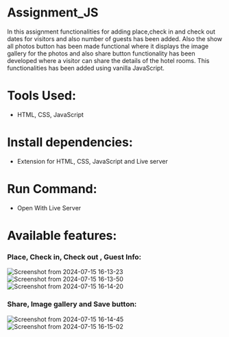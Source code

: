 # Assignment_JS
In this assignment functionalities for adding place,check in and check out dates for visitors and also number of guests has been added. Also the show all photos button has been made functional where it displays the image gallery for the photos and also share button functionality has been developed where a visitor can share the details of the hotel rooms. This functionalities has been added using vanilla JavaScript.

# Tools Used:
- HTML, CSS, JavaScript

# Install dependencies:
- Extension for HTML, CSS, JavaScript and Live server

# Run Command:
- Open With Live Server

# Available features:
### Place, Check in, Check out , Guest Info:
![Screenshot from 2024-07-15 16-13-23](https://github.com/user-attachments/assets/b549376f-b989-408c-9c0e-4a1907040058)
![Screenshot from 2024-07-15 16-13-50](https://github.com/user-attachments/assets/0003209e-4714-4708-877b-5ee0acfa577d)
![Screenshot from 2024-07-15 16-14-20](https://github.com/user-attachments/assets/14cb381e-4824-466e-b4a9-901d8528c3ca)

### Share, Image gallery and Save button:
![Screenshot from 2024-07-15 16-14-45](https://github.com/user-attachments/assets/68730fbd-e4c1-45d5-914d-0d497197f043)
![Screenshot from 2024-07-15 16-15-02](https://github.com/user-attachments/assets/a998d5b6-d214-4338-ba88-66ac1895460a)
